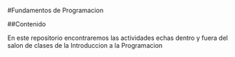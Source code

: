 #Fundamentos de Programacion

##Contenido

En este repositorio encontraremos las actividades echas dentro y fuera del salon de clases de la Introduccion a la Programacion
